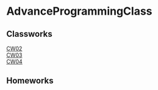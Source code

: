 # AdvanceProgrammingClass

## Classworks

<a href="https://mertagcakoyun.github.io/AdvancedProgrammingClass/ClassWorks/CW02/CountingNew.html"> CW02 </a> <br/>
<a href="https://mertagcakoyun.github.io/AdvancedProgrammingClass/ClassWorks/CW03/chap4.html"> CW03 </a> <br/>
<a href="https://mertagcakoyun.github.io/AdvancedProgrammingClass/ClassWorks/CW04/index.html"> CW04 </a> <br/>

## Homeworks
